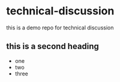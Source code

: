 # technical-discussion
this is a demo repo for technical discussion

## this is a second heading

* one
* two
* three

